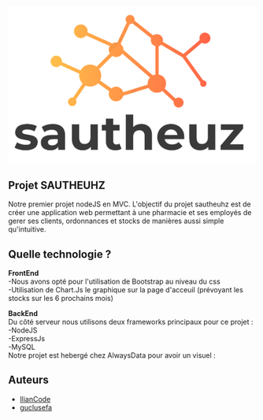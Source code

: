 ![This is an image](/assets/images/logo.png)

## Projet SAUTHEUHZ
Notre premier projet nodeJS en MVC. 
L'objectif du projet sautheuhz est de créer une application web permettant à une pharmacie et ses employés de gerer ses clients, ordonnances et stocks de manières aussi simple qu'intuitive.

## Quelle technologie ? 
**FrontEnd**  
-Nous avons opté pour l'utilisation de Bootstrap au niveau du css  
-Utilisation de Chart.Js le graphique sur la page d'acceuil (prévoyant les stocks sur les 6 prochains mois)  

**BackEnd**  
Du côté serveur nous utilisons deux frameworks principaux pour ce projet :  
-NodeJS  
-ExpressJs  
-MySQL  
Notre projet est hebergé chez AlwaysData pour avoir un visuel : 


## Auteurs
- [IlianCode](https://github.com/IlianCode)
- [guclusefa](https://github.com/guclusefa)
